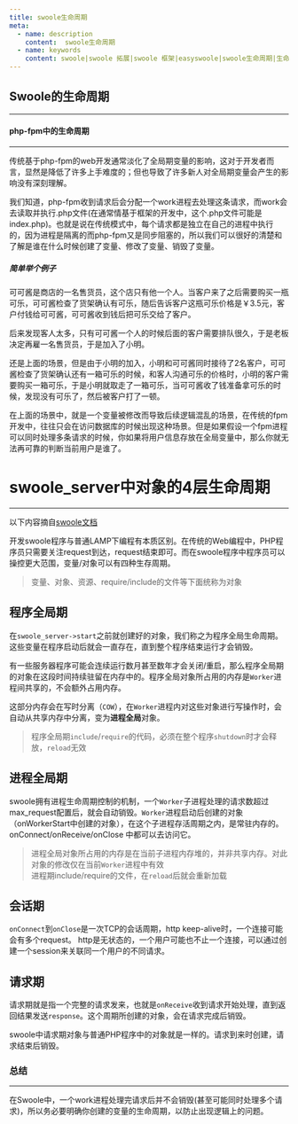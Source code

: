```yaml
---
title: swoole生命周期
meta:
  - name: description
    content:  swoole生命周期
  - name: keywords
    content: swoole|swoole 拓展|swoole 框架|easyswoole|swoole生命周期|生命周期
---
```

## Swoole的生命周期
------

#### php-fpm中的生命周期
------
传统基于php-fpm的web开发通常淡化了全局期变量的影响，这对于开发者而言，显然是降低了许多上手难度的；但也导致了许多新人对全局期变量会产生的影响没有深刻理解。

我们知道，php-fpm收到请求后会分配一个work进程去处理这条请求，而work会去读取并执行.php文件(在通常情基于框架的开发中，这个.php文件可能是index.php)。也就是说在传统模式中，每个请求都是独立在自己的进程中执行的，因为进程是隔离的而php-fpm又是同步阻塞的，所以我们可以很好的清楚和了解是谁在什么时候创建了变量、修改了变量、销毁了变量。

##### 简单举个例子
可可酱是商店的一名售货员，这个店只有他一个人。当客户来了之后需要购买一瓶可乐，可可酱检查了货架确认有可乐，随后告诉客户这瓶可乐价格是￥3.5元，客户付钱给可可酱，可可酱收到钱后把可乐交给了客户。

后来发现客人太多，只有可可酱一个人的时候后面的客户需要排队很久，于是老板决定再雇一名售货员，于是加入了小明。

还是上面的场景，但是由于小明的加入，小明和可可酱同时接待了2名客户，可可酱检查了货架确认还有一箱可乐的时候，和客人沟通可乐的价格时，小明的客户需要购买一箱可乐，于是小明就取走了一箱可乐，当可可酱收了钱准备拿可乐的时候，发现没有可乐了，然后被客户打了一顿。

在上面的场景中，就是一个变量被修改而导致后续逻辑混乱的场景，在传统的fpm开发中，往往只会在访问数据库的时候出现这种场景。但是如果假设一个fpm进程可以同时处理多条请求的时候，你如果将用户信息存放在全局变量中，那么你就无法再可靠的判断当前用户是谁了。

# swoole_server中对象的4层生命周期
-------
以下内容摘自[swoole文档](https://wiki.swoole.com/wiki/page/354.html)

开发swoole程序与普通LAMP下编程有本质区别。在传统的Web编程中，PHP程序员只需要关注request到达，request结束即可。而在swoole程序中程序员可以操控更大范围，变量/对象可以有四种生存周期。

> 变量、对象、资源、require/include的文件等下面统称为对象


程序全局期
-----
在`swoole_server->start`之前就创建好的对象，我们称之为程序全局生命周期。这些变量在程序启动后就会一直存在，直到整个程序结束运行才会销毁。

有一些服务器程序可能会连续运行数月甚至数年才会关闭/重启，那么程序全局期的对象在这段时间持续驻留在内存中的。程序全局对象所占用的内存是`Worker`进程间共享的，不会额外占用内存。

这部分内存会在写时分离（`COW`），在`Worker`进程内对这些对象进行写操作时，会自动从共享内存中分离，变为**进程全局**对象。

> 程序全局期`include`/`require`的代码，必须在整个程序`shutdown`时才会释放，`reload`无效


进程全局期
-----
swoole拥有进程生命周期控制的机制，一个`Worker`子进程处理的请求数超过max_request配置后，就会自动销毁。`Worker`进程启动后创建的对象（onWorkerStart中创建的对象），在这个子进程存活周期之内，是常驻内存的。onConnect/onReceive/onClose 中都可以去访问它。

> 进程全局对象所占用的内存是在当前子进程内存堆的，并非共享内存。对此对象的修改仅在当前`Worker`进程中有效   
> 进程期include/require的文件，在`reload`后就会重新加载  

会话期
-----
`onConnect`到`onClose`是一次TCP的会话周期，http keep-alive时，一个连接可能会有多个request。
http是无状态的，一个用户可能也不止一个连接，可以通过创建一个session来关联同一个用户的不同请求。

请求期
----
请求期就是指一个完整的请求发来，也就是`onReceive`收到请求开始处理，直到返回结果发送`response`。这个周期所创建的对象，会在请求完成后销毁。

swoole中请求期对象与普通PHP程序中的对象就是一样的。请求到来时创建，请求结束后销毁。

### 总结
-------
在Swoole中，一个work进程处理完请求后并不会销毁(甚至可能同时处理多个请求)，所以务必要明确你创建的变量的生命周期，以防止出现逻辑上的问题。

